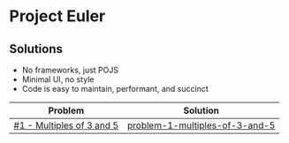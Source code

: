 # Project Euler

## Solutions
* No frameworks, just POJS
* Minimal UI, no style
* Code is easy to maintain, performant, and succinct

| Problem        | Solution           | 
| ------------- |:-------------:|
| <a href="https://projecteuler.net/problem=1" target="_blank">#1 - Multiples of 3 and 5</a>      | <a href="https://andyclarkdev.github.io/projecteuler/problem-1-multiples-of-3-and-5" target="_blank">problem-1-multiples-of-3-and-5</a> | 
